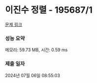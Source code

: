 # 이진수 정렬 - 195687/1 

[문제 링크](https://level.goorm.io/exam/195687/%EC%9D%B4%EC%A7%84%EC%88%98-%EC%A0%95%EB%A0%AC/quiz/1) 

### 성능 요약

메모리: 59.73 MB, 시간: 0.59 ms

### 제출 일자

2024년 07월 06일 08:55:03


